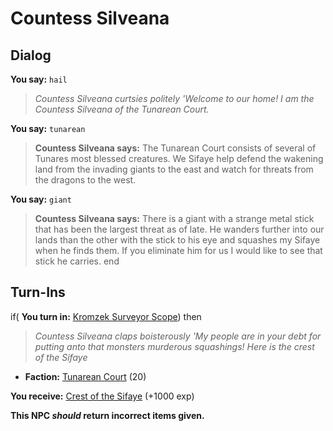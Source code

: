 # Countess Silveana
## Dialog

**You say:** `hail`



>*Countess Silveana curtsies politely 'Welcome to our home! I am the Countess Silveana of the Tunarean Court.*

**You say:** `tunarean`



>**Countess Silveana says:** The Tunarean Court consists of several of Tunares most blessed creatures. We Sifaye help defend the wakening land from the invading giants to the east and watch for threats from the dragons to the west.

**You say:** `giant`



>**Countess Silveana says:** There is a giant with a strange metal stick that has been the largest threat as of late. He wanders further into our lands than the other with the stick to his eye and squashes my Sifaye when he finds them. If you eliminate him for us I would like to see that stick he carries.
end

## Turn-Ins





if( **You turn in:** [Kromzek Surveyor Scope](/item/30221)) then


>*Countess Silveana claps boisterously 'My people are in your debt for putting anto that monsters murderous squashings! Here is the crest of the Sifaye*


* __Faction:__ [Tunarean Court](/faction/449) (20)


 **You receive:**  [Crest of the Sifaye](/item/24866) (+1000 exp)

**This NPC *should* return incorrect items given.**
